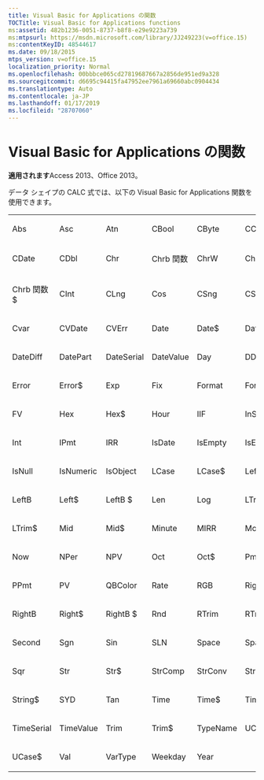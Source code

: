 ```yaml
---
title: Visual Basic for Applications の関数
TOCTitle: Visual Basic for Applications functions
ms:assetid: 482b1236-0051-8737-b8f8-e29e9223a739
ms:mtpsurl: https://msdn.microsoft.com/library/JJ249223(v=office.15)
ms:contentKeyID: 48544617
ms.date: 09/18/2015
mtps_version: v=office.15
localization_priority: Normal
ms.openlocfilehash: 00bbbce065cd27819687667a2856de951ed9a328
ms.sourcegitcommit: d6695c94415fa47952ee7961a69660abc0904434
ms.translationtype: Auto
ms.contentlocale: ja-JP
ms.lasthandoff: 01/17/2019
ms.locfileid: "28707060"
---
```

# <a name="visual-basic-for-applications-functions"></a>Visual Basic for Applications の関数


**適用されます**Access 2013、Office 2013。

データ シェイプの CALC 式では、以下の Visual Basic for Applications 関数を使用できます。

<table style="width:100%;">
<colgroup>
<col style="width: 16%" />
<col style="width: 16%" />
<col style="width: 16%" />
<col style="width: 16%" />
<col style="width: 16%" />
<col style="width: 16%" />
</colgroup>
<tbody>
<tr class="odd">
<td><p>Abs</p></td>
<td><p>Asc</p></td>
<td><p>Atn</p></td>
<td><p>CBool</p></td>
<td><p>CByte</p></td>
<td><p>CCur</p></td>
</tr>
<tr class="even">
<td><p>CDate</p></td>
<td><p>CDbl</p></td>
<td><p>Chr</p></td>
<td><p>Chrb 関数</p></td>
<td><p>ChrW</p></td>
<td><p>Chr$</p></td>
</tr>
<tr class="odd">
<td><p>Chrb 関数 $</p></td>
<td><p>CInt</p></td>
<td><p>CLng</p></td>
<td><p>Cos</p></td>
<td><p>CSng</p></td>
<td><p>CStr</p></td>
</tr>
<tr class="even">
<td><p>Cvar</p></td>
<td><p>CVDate</p></td>
<td><p>CVErr</p></td>
<td><p>Date</p></td>
<td><p>Date$</p></td>
<td><p>DateAdd</p></td>
</tr>
<tr class="odd">
<td><p>DateDiff</p></td>
<td><p>DatePart</p></td>
<td><p>DateSerial</p></td>
<td><p>DateValue</p></td>
<td><p>Day</p></td>
<td><p>DDB</p></td>
</tr>
<tr class="even">
<td><p>Error</p></td>
<td><p>Error$</p></td>
<td><p>Exp</p></td>
<td><p>Fix</p></td>
<td><p>Format</p></td>
<td><p>Format$</p></td>
</tr>
<tr class="odd">
<td><p>FV</p></td>
<td><p>Hex</p></td>
<td><p>Hex$</p></td>
<td><p>Hour</p></td>
<td><p>IIF</p></td>
<td><p>InStr</p></td>
</tr>
<tr class="even">
<td><p>Int</p></td>
<td><p>IPmt</p></td>
<td><p>IRR</p></td>
<td><p>IsDate</p></td>
<td><p>IsEmpty</p></td>
<td><p>IsError</p></td>
</tr>
<tr class="odd">
<td><p>IsNull</p></td>
<td><p>IsNumeric</p></td>
<td><p>IsObject</p></td>
<td><p>LCase</p></td>
<td><p>LCase$</p></td>
<td><p>Left</p></td>
</tr>
<tr class="even">
<td><p>LeftB</p></td>
<td><p>Left$</p></td>
<td><p>LeftB $</p></td>
<td><p>Len</p></td>
<td><p>Log</p></td>
<td><p>LTrim</p></td>
</tr>
<tr class="odd">
<td><p>LTrim$</p></td>
<td><p>Mid</p></td>
<td><p>Mid$</p></td>
<td><p>Minute</p></td>
<td><p>MIRR</p></td>
<td><p>Month</p></td>
</tr>
<tr class="even">
<td><p>Now</p></td>
<td><p>NPer</p></td>
<td><p>NPV</p></td>
<td><p>Oct</p></td>
<td><p>Oct$</p></td>
<td><p>Pmt</p></td>
</tr>
<tr class="odd">
<td><p>PPmt</p></td>
<td><p>PV</p></td>
<td><p>QBColor</p></td>
<td><p>Rate</p></td>
<td><p>RGB</p></td>
<td><p>Right</p></td>
</tr>
<tr class="even">
<td><p>RightB</p></td>
<td><p>Right$</p></td>
<td><p>RightB $</p></td>
<td><p>Rnd</p></td>
<td><p>RTrim</p></td>
<td><p>RTrim$</p></td>
</tr>
<tr class="odd">
<td><p>Second</p></td>
<td><p>Sgn</p></td>
<td><p>Sin</p></td>
<td><p>SLN</p></td>
<td><p>Space</p></td>
<td><p>Space$</p></td>
</tr>
<tr class="even">
<td><p>Sqr</p></td>
<td><p>Str</p></td>
<td><p>Str$</p></td>
<td><p>StrComp</p></td>
<td><p>StrConv</p></td>
<td><p>String</p></td>
</tr>
<tr class="odd">
<td><p>String$</p></td>
<td><p>SYD</p></td>
<td><p>Tan</p></td>
<td><p>Time</p></td>
<td><p>Time$</p></td>
<td><p>Timer</p></td>
</tr>
<tr class="even">
<td><p>TimeSerial</p></td>
<td><p>TimeValue</p></td>
<td><p>Trim</p></td>
<td><p>Trim$</p></td>
<td><p>TypeName</p></td>
<td><p>UCase</p></td>
</tr>
<tr class="odd">
<td><p>UCase$</p></td>
<td><p>Val</p></td>
<td><p>VarType</p></td>
<td><p>Weekday</p></td>
<td><p>Year</p></td>
<td><p><br />
</p></td>
</tr>
</tbody>
</table>

